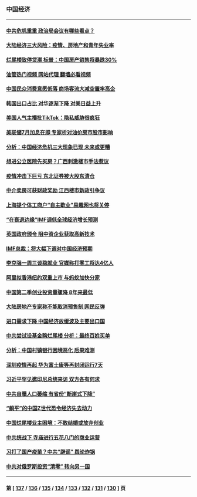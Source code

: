 ### 中国经济
---
#### [中共危机重重 政治局会议有哪些看点？](../../pages/ncid283/n13790542.md?07281645) 
#### [大陆经济三大风险：疫情、房地产和青年失业率](../../pages/ncid283/n13790084.md?07281645) 
#### [烂尾楼致停贷潮 标普：中国房产销售将暴跌30%](../../pages/ncid283/n13790359.md?07281645) 
#### [油管热门视频 网站代理 翻墙必看视频](http://209.222.30.114:81/youtube.html?07281645)
#### [中国民众消费意愿低落 商场客流大减空置率高企](../../pages/ncid283/n13790305.md?07281645) 
#### [韩国出口占比 对华逐渐下降 对美日益上升](../../pages/ncid283/n13790270.md?07281645) 
#### [美国人气主播批TikTok：隐私威胁很疯狂](../../pages/ncid283/n13790194.md?07281645) 
#### [美联储7月加息在即 专家析对油价房市股市影响](../../pages/ncid283/n13790209.md?07281645) 
#### [分析：中国经济危机三大现象已现 未来或更糟](../../pages/ncid283/n13789046.md?07281645) 
#### [想进公立医院先买房？广西刺激楼市手法惹议](../../pages/ncid283/n13789958.md?07281645) 
#### [疫情冲击下巨亏 东北证券被大股东清仓](../../pages/ncid283/n13789868.md?07281645) 
#### [中介卖房可获财政奖励 江西楼市新政引争议](../../pages/ncid283/n13789826.md?07281645) 
#### [上海提个体工商户“自主歇业”易趣网也将关停](../../pages/ncid283/n13789378.md?07281645) 
#### [“在衰退边缘”IMF调低全球经济增长预测](../../pages/ncid283/n13789527.md?07281645) 
#### [英国政府颁令 阻中资企业获取高新技术](../../pages/ncid283/n13789529.md?07281645) 
#### [IMF总裁：将大幅下调对中国经济预期](../../pages/ncid283/n13788933.md?07281645) 
#### [李克强一周三谈稳就业 官媒称打零工将达4亿人](../../pages/ncid283/n13788931.md?07281645) 
#### [阿里拟香港纽约双重上市 与蚂蚁加快分家](../../pages/ncid283/n13789359.md?07281645) 
#### [中国第二季创业投资量骤降 8年来最低](../../pages/ncid283/n13789312.md?07281645) 
#### [大陆房地产专家称不能取消预售制 网民反弹](../../pages/ncid283/n13789232.md?07281645) 
#### [进口需求下降 中国经济放缓波及主要出口国](../../pages/ncid283/n13789134.md?07281645) 
#### [中共尝试设基金购烂尾楼 分析：最终百姓买单](../../pages/ncid283/n13788699.md?07281645) 
#### [分析：中国村镇银行困境恶化 后果难测](../../pages/ncid283/n13788846.md?07281645) 
#### [深圳疫情再起 华为富士康等再封闭运行7天](../../pages/ncid283/n13788829.md?07281645) 
#### [习近平罕见邀印尼总统来访 双方各有何求](../../pages/ncid283/n13788818.md?07281645) 
#### [中共自曝人口萎缩 有省份“断崖式下降”](../../pages/ncid283/n13788597.md?07281645) 
#### [“躺平”的中国Z世代恐令经济失去动力](../../pages/ncid283/n13788503.md?07281645) 
#### [中国烂尾楼业主困境：不敢结婚或放弃创业](../../pages/ncid283/n13788283.md?07281645) 
#### [中共统战下 寺庙进行五花八门的商业运营](../../pages/ncid283/n13788204.md?07281645) 
#### [习打了国产疫苗？中共“辟谣” 舆论炸锅](../../pages/ncid283/n13788211.md?07281645) 
#### [中共对俄罗斯投资“清零” 转向另一国](../../pages/ncid283/n13788094.md?07281645) 

---
#### 第 [ [137](./137.md?07281645) / [136](./136.md?07281645) / [135](./135.md?07281645) / [134](./134.md?07281645) / [133](./133.md?07281645) / [132](./132.md?07281645) / [131](./131.md?07281645) / [130](./130.md?07281645) ] 页
